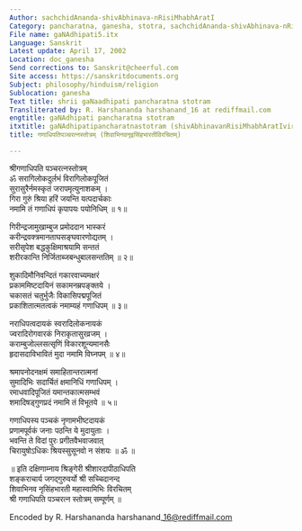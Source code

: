 ```yaml
---
Author: sachchidAnanda-shivAbhinava-nRisiMhabhAratI
Category: pancharatna, ganesha, stotra, sachchidAnanda-shivAbhinava-nRisiMhabhAratI
File name: gaNAdhipati5.itx
Language: Sanskrit
Latest update: April 17, 2002
Location: doc_ganesha
Send corrections to: Sanskrit@cheerful.com
Site access: https://sanskritdocuments.org
Subject: philosophy/hinduism/religion
Sublocation: ganesha
Text title: shrii gaNaadhipati pancharatna stotram
Transliterated by: R. Harshananda harshanand_16 at rediffmail.com
engtitle: gaNAdhipati pancharatna stotram
itxtitle: gaNAdhipatipancharatnastotram (shivAbhinavanRisiMhabhAratIvirachitam)
title: गणाधिपतिपञ्चरत्नस्तोत्रम् (शिवाभिनवनृइसिंहभारतीविरचितम्)

---
```

  
 श्रीगणाधिपति पञ्चरत्नस्तोत्रम्   
ॐ सरागिलोकदुर्लभं विरागिलोकपूजितं  
सुरासुरैर्नमस्कृतं जरापमृत्युनाशकम् ।  
गिरा गुरुं श्रिया हरिं जयन्ति यत्पदार्चकाः  
नमामि तं गणाधिपं कृपापयः पयोनिधिम् ॥ १॥  
  
गिरीन्द्रजामुखाम्बुज प्रमोददान भास्करं  
करीन्द्रवक्त्रमानताघसङ्घवारणोद्यतम् ।  
सरीसृपेश बद्धकुक्षिमाश्रयामि सन्ततं  
शरीरकान्ति निर्जिताब्जबन्धुबालसन्ततिम् ॥ २॥  
  
शुकादिमौनिवन्दितं गकारवाच्यमक्षरं  
प्रकाममिष्टदायिनं सकामनम्रपङ्क्तये ।  
चकासतं चतुर्भुजैः विकासिपद्मपूजितं  
प्रकाशितात्मतत्वकं नमाम्यहं गणाधिपम् ॥ ३॥  
  
नराधिपत्वदायकं स्वरादिलोकनायकं  
ज्वरादिरोगवारकं निराकृतासुरव्रजम् ।  
कराम्बुजोल्लसत्सृणिं विकारशून्यमानसैः  
हृदासदाविभावितं मुदा नमामि विघ्नपम् ॥ ४॥  
  
श्रमापनोदनक्षमं समाहितान्तरात्मनां  
सुमादिभिः सदार्चितं क्षमानिधिं गणाधिपम् ।  
रमाधवादिपूजितं यमान्तकात्मसम्भवं  
शमादिषड्गुणप्रदं नमामि तं विभूतये ॥ ५॥  
  
गणाधिपस्य पञ्चकं नृणामभीष्टदायकं  
प्रणामपूर्वकं जनाः पठन्ति ये मुदायुताः ।  
भवन्ति ते विदां पुरः प्रगीतवैभवाजवात्  
चिरायुषोऽधिकः श्रियस्सुसूनवो न संशयः ॥ ॐ ॥  
  
॥ इति दक्षिणाम्नाय श्रिङ्गेरी श्रीशारदापीठाधिपति  
शङ्कराचार्य जगद्गुरुवर्यो श्री सच्चिदानन्द  
शिवाभिनव नृसिंहभारती महास्वामिभिः विरचितम्  
श्री गणाधिपति पञ्चरत्न स्तोत्रम् सम्पूर्णम् ॥  
  
  
Encoded by R. Harshananda harshanand\_16@rediffmail.com  
  
